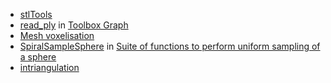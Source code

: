 * [stlTools](https://www.mathworks.com/matlabcentral/fileexchange/51200-stltools)
* [read_ply](https://www.mathworks.com/matlabcentral/fileexchange/5355-toolbox-graph/content/toolbox_graph/read_ply.m) in [Toolbox Graph](https://www.mathworks.com/matlabcentral/fileexchange/5355-toolbox-graph)
* [Mesh voxelisation](https://www.mathworks.com/matlabcentral/fileexchange/27390-mesh-voxelisation)
* [SpiralSampleSphere](http://www.mathworks.com/matlabcentral/fileexchange/37004-suite-of-functions-to-perform-uniform-sampling-of-a-sphere/content/S2%20Sampling%20Toolbox/SpiralSampleSphere.m) in [Suite of functions to perform uniform sampling of a sphere](http://www.mathworks.com/matlabcentral/fileexchange/37004-suite-of-functions-to-perform-uniform-sampling-of-a-sphere)
* [intriangulation](https://www.mathworks.com/matlabcentral/fileexchange/43381-intriangulation-which-points-are-inside-a-3d-watertight-triangulation-/content/intriangulation.m)
